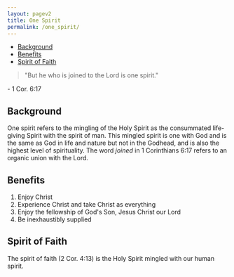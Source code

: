```yaml
---
layout: pagev2
title: One Spirit
permalink: /one_spirit/
---
```

- [Background](#background)
- [Benefits](#benefits)
- [Spirit of Faith](#spirit-of-faith)

>"But he who is joined to the Lord is one spirit."

\- 1 Cor. 6:17

## Background

One spirit refers to the mingling of the Holy Spirit as the consummated life-giving Spirit with the spirit of man. This mingled spirit is one with God and is the same as God in life and nature but not in the Godhead, and is also the highest level of spirituality. The word *joined* in 1 Corinthians 6:17 refers to an organic union with the Lord.

## Benefits

1. Enjoy Christ
2. Experience Christ and take Christ as everything
3. Enjoy the fellowship of God's Son, Jesus Christ our Lord
4. Be inexhaustibly supplied

## Spirit of Faith

The spirit of faith (2 Cor. 4:13) is the Holy Spirit mingled with our human spirit.